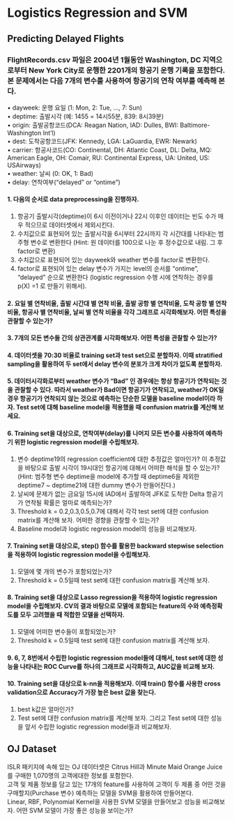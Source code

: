 # Logistics Regression and SVM

## Predicting Delayed Flights

### FlightRecords.csv 파일은 2004년 1월동안 Washington, DC 지역으로부터 New York City로 운행한 2201개의 항공기 운행 기록을 포함한다. 본 문제에서는 다음 7개의 변수를 사용하여 항공기의 연착 여부를 예측해 본다.

• dayweek: 운행 요일 (1: Mon, 2: Tue, …, 7: Sun)  
• deptime: 출발시각 (예: 1455 = 14시55분, 839: 8시39분)  
• origin: 출발공항코드(DCA: Reagan Nation, IAD: Dulles, BWI: Baltimore-Washington Int’l)  
• dest: 도착공항코드(JFK: Kennedy, LGA: LaGuardia, EWR: Newark)  
• carrier: 항공사코드(CO: Continental, DH: Atlantic Coast, DL: Delta, MQ: American Eagle, OH: Comair, RU: Continental Express, UA: United, US: USAirways)  
• weather: 날씨 (0: OK, 1: Bad)  
• delay: 연착여부(“delayed” or “ontime”)  

#### 1. 다음의 순서로 data preprocessing을 진행하자.  
1. 항공기 출발시각(deptime)이 6시 이전이거나 22시 이후인 데이터는 빈도 수가 매우 적으므로 데이터셋에서 제외시킨다.  
2. 수치값으로 표현되어 있는 출발시각을 6시부터 22시까지 각 시간대를 나타내는 범주형 변수로 변환한다 (Hint: 원 데이터를 100으로 나눈 후 정수값으로 내림. 그 후 factor로 변환)  
3. 수치값으로 표현되어 있는 dayweek와 weather 변수를 factor로 변환한다.  
4. factor로 표현되어 있는 delay 변수가 가지는 level의 순서를 “ontime”, “delayed” 순으로 변환한다 (logistic regression 수행 시에 연착하는 경우를 p(X) =1 로 만들기 위해서).  
 
#### 2. 요일 별 연착비율, 출발 시간대 별 연착 비율, 출발 공항 별 연착비율, 도착 공항 별 연착 비율, 항공사 별 연착비율, 날씨 별 연착 비율을 각각 그래프로 시각화해보자. 어떤 특성을 관찰할 수 있는가?

#### 3. 7개의 모든 변수들 간의 상관관계를 시각화해보자. 어떤 특성을 관찰할 수 있는가?
#### 4. 데이터셋을 70:30 비율로 training set과 test set으로 분할하자. 이때 stratified sampling을 활용하여 두 set에서 delay 변수의 분포가 크게 차이가 없도록 분할하자.
#### 5. 데이터시각화로부터 weather 변수가 “Bad” 인 경우에는 항상 항공기가 연착되는 것을 관찰할 수 있다. 따라서 weather가 Bad이면 항공기가 연착되고, weather가 OK일 경우 항공기가 연착되지 않는 것으로 예측하는 단순한 모델을 baseline model이라 하자. Test set에 대해 baseline model을 적용했을 때 confusion matrix를 계산해 보세요.

#### 6. Training set을 대상으로, 연착여부(delay)를 나머지 모든 변수를 사용하여 예측하기 위한 logistic regression model을 수립해보자.
1. 변수 deptime19의 regression coefficient에 대한 추정값은 얼마인가? 이 추정값을 바탕으로 출발 시각이 19시대인 항공기에 대해서 어떠한 해석을 할 수 있는가? (Hint: 범주형 변수 deptime을 model에 추가할 때 deptime6을 제외한 deptime7 ~ deptime21에 대한 dummy 변수가 만들어진다.)  
2. 날씨에 문제가 없는 금요일 15시에 IAD에서 출발하여 JFK로 도착한 Delta 항공기가 연착될 확률은 얼마로 예측되는가?  
3. Threshold k = 0.2,0.3,0.5,0.7에 대해서 각각 test set에 대한 confusion matrix를 계산해 보자. 어떠한 경향을 관찰할 수 있는가?  
4. Baseline model과 logistic regression model의 성능을 비교해보자.  

#### 7. Training set을 대상으로, step() 함수를 활용한 backward stepwise selection을 적용하여 logistic regression model을 수립해보자.
1. 모델에 몇 개의 변수가 포함되었는가?  
2. Threshold k = 0.5일때 test set에 대한 confusion matrix를 계산해 보자.  

#### 8. Training set을 대상으로 Lasso regression을 적용하여 logistic regression model을 수립해보자. CV의 결과 바탕으로 모델에 포함되는 feature의 수와 예측정확도를 모두 고려했을 때 적합한 모델을 선택하자.
1. 모델에 어떠한 변수들이 포함되었는가?  
2. Threshold k = 0.5일때 test set에 대한 confusion matrix를 계산해 보자.  

#### 9. 6, 7, 8번에서 수립한 logistic regression model들에 대해서, test set에 대한 성능을 나타내는 ROC Curve를 하나의 그래프로 시각화하고, AUC값을 비교해 보자.

#### 10. Training set을 대상으로 k-nn을 적용해보자. 이때 train() 함수를 사용한 cross validation으로 Accuracy가 가장 높은 best 값을 찾는다.
1. best k값은 얼마인가?  
2. Test set에 대한 confusion matrix를 계산해 보자. 그리고 Test set에 대한 성능을 앞서 수립한 logistic regression model들과 비교해보자.  

## OJ Dataset

ISLR 패키지에 속해 있는 OJ 데이터셋은 Citrus Hill과 Minute Maid Orange Juice를 구매한 1,070명의 고객에대한 정보를 포함한다.  
고객 및 제품 정보를 담고 있는 17개의 feature를 사용하여 고객이 두 제품 중 어떤 것을 구매할지(Purchase 변수) 예측하는 모델을 SVM을 활용하여 만들어본다.  
Linear, RBF, Polynomial Kernel을 사용한 SVM 모델을 만들어보고 성능을 비교해보자. 어떤 SVM 모델이 가장 좋은 성능을 보이는가?  
